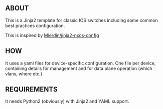 ## ABOUT
This is a Jinja2 template for classic IOS switches including some common best practices configuration.

This is inspired by [Mierdin/jinja2-nxos-config](Mierdin/jinja2-nxos-config)

## HOW
It uses a yaml files for device-specific configuration. One file per device, containing details for management and for data plane operation (which vlans, where etc.)

## REQUIREMENTS

It needs Python2 (obviously) with Jinja2 and YAML support.

